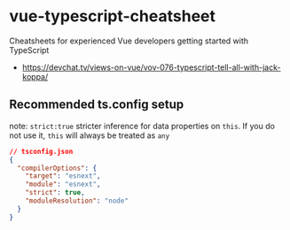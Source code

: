 # vue-typescript-cheatsheet

Cheatsheets for experienced Vue developers getting started with TypeScript

- https://devchat.tv/views-on-vue/vov-076-typescript-tell-all-with-jack-koppa/


## Recommended ts.config setup
note: `strict:true` stricter inference for data properties on `this`. If you do not use it, `this` will always be treated as `any`
```json
// tsconfig.json
{
  "compilerOptions": {
    "target": "esnext",
    "module": "esnext",
    "strict": true,
    "moduleResolution": "node"
  }
}
```
